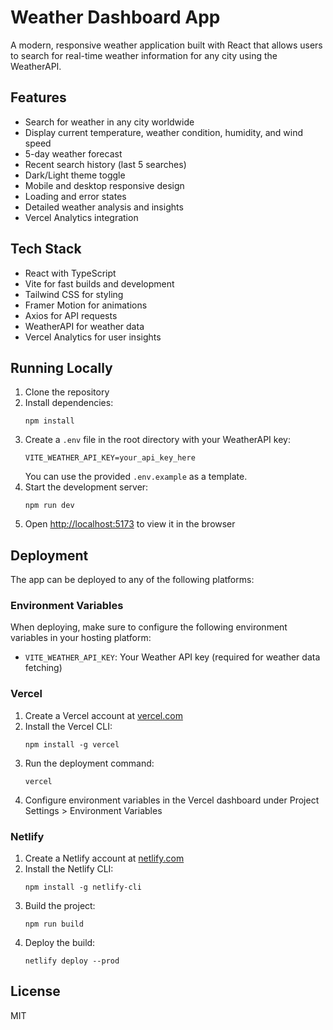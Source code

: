 # Weather Dashboard App

A modern, responsive weather application built with React that allows users to search for real-time weather information for any city using the WeatherAPI.

## Features

- Search for weather in any city worldwide
- Display current temperature, weather condition, humidity, and wind speed
- 5-day weather forecast
- Recent search history (last 5 searches)
- Dark/Light theme toggle
- Mobile and desktop responsive design
- Loading and error states
- Detailed weather analysis and insights
- Vercel Analytics integration

## Tech Stack

- React with TypeScript
- Vite for fast builds and development
- Tailwind CSS for styling
- Framer Motion for animations
- Axios for API requests
- WeatherAPI for weather data
- Vercel Analytics for user insights

## Running Locally

1. Clone the repository
2. Install dependencies:
   ```
   npm install
   ```
3. Create a `.env` file in the root directory with your WeatherAPI key:
   ```
   VITE_WEATHER_API_KEY=your_api_key_here
   ```
   You can use the provided `.env.example` as a template.
4. Start the development server:
   ```
   npm run dev
   ```
5. Open [http://localhost:5173](http://localhost:5173) to view it in the browser

## Deployment

The app can be deployed to any of the following platforms:

### Environment Variables

When deploying, make sure to configure the following environment variables in your hosting platform:

- `VITE_WEATHER_API_KEY`: Your Weather API key (required for weather data fetching)

### Vercel

1. Create a Vercel account at [vercel.com](https://vercel.com)
2. Install the Vercel CLI:
   ```
   npm install -g vercel
   ```
3. Run the deployment command:
   ```
   vercel
   ```
4. Configure environment variables in the Vercel dashboard under Project Settings > Environment Variables

### Netlify

1. Create a Netlify account at [netlify.com](https://netlify.com)
2. Install the Netlify CLI:
   ```
   npm install -g netlify-cli
   ```
3. Build the project:
   ```
   npm run build
   ```
4. Deploy the build:
   ```
   netlify deploy --prod
   ```

## License

MIT
